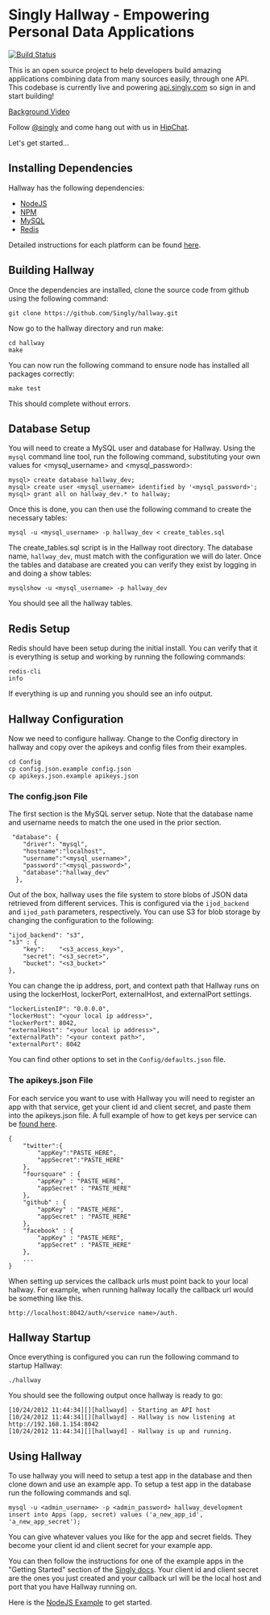 # Singly Hallway - Empowering Personal Data Applications

[![Build Status](https://travis-ci.org/Singly/hallway.png)](https://travis-ci.org/Singly/hallway)

This is an open source project to help developers build amazing applications
combining data from many sources easily, through one API. This codebase is
currently live and powering [api.singly.com](https://singly.com/) so sign in
and start building!

[Background Video](http://www.youtube.com/watch?v=pTNO5npNq28)

Follow [@singly](http://twitter.com/singly) and come hang out with us in
[HipChat](http://support.singly.com/).

Let's get started...

## Installing Dependencies

Hallway has the following dependencies:

 * [NodeJS](http://nodejs.org/)
 * [NPM](https://npmjs.org/)
 * [MySQL](http://www.mysql.com/downloads/mysql/5.1.html)
 * [Redis](http://redis.io/)

Detailed instructions for each platform can be found
[here](https://github.com/Singly/hallway/wiki/Installing-hallway-dependencies).

## Building Hallway

Once the dependencies are installed, clone the source code from github using the
following command:

    git clone https://github.com/Singly/hallway.git

Now go to the hallway directory and run make:

    cd hallway
    make

You can now run the following command to ensure node has installed all packages
correctly:

    make test

This should complete without errors.

## Database Setup

You will need to create a MySQL user and database for Hallway. Using the `mysql`
command line tool, run the following command, substituting your own values for
<mysql_username> and <mysql_password>:

    mysql> create database hallway_dev;
    mysql> create user <mysql_username> identified by '<mysql_password>';
    mysql> grant all on hallway_dev.* to hallway;

Once this is done, you can then use the following command to create the necessary tables:

    mysql -u <mysql_username> -p hallway_dev < create_tables.sql

The create_tables.sql script is in the Hallway root directory.  The database
name, `hallway_dev`, must match with the configuration we will do later.  Once
the tables and database are created you can verify they exist by logging in and
doing a show tables:

    mysqlshow -u <mysql_username> -p hallway_dev

You should see all the hallway tables.

## Redis Setup

Redis should have been setup during the initial install.  You can verify that it
is everything is setup and working by running the following commands:

    redis-cli
    info

If everything is up and running you should see an info output.

## Hallway Configuration

Now we need to configure hallway.  Change to the Config directory in hallway and
copy over the apikeys and config files from their examples.

    cd Config
    cp config.json.example config.json
    cp apikeys.json.example apikeys.json

### The config.json File

The first section is the MySQL server setup.  Note that the database name and
username needs to match the one used in the prior section.

     "database": {
        "driver": "mysql",
        "hostname":"localhost",
        "username":"<mysql_username>",
        "password":"<mysql_password>",
        "database":"hallway_dev"
      },

Out of the box, hallway uses the file system to store blobs of JSON data
retrieved from different services. This is configured via the `ijod_backend` and
`ijod_path` parameters, respectively. You can use S3 for blob storage by
changing the configuration to the following:

    "ijod_backend": "s3",
    "s3" : {
        "key":    "<s3_access_key>",
        "secret": "<s3_secret>",
        "bucket": "<s3_bucket>"
    },

You can change the ip address, port, and context path that Hallway runs on using
the lockerHost, lockerPort, externalHost, and externalPort settings.

    "lockerListenIP": "0.0.0.0",
    "lockerHost": "<your local ip address>",
    "lockerPort": 8042,
    "externalHost": "<your local ip address>",
    "externalPath": "<your context path>",
    "externalPort": 8042

You can find other options to set in the `Config/defaults.json` file.

### The apikeys.json File

For each service you want to use with Hallway you will need to register an app
with that service, get your client id and client secret, and paste them into the
apikeys.json file.  A full example of how to get keys per service can be [found
here](https://github.com/Singly/hallway/wiki/GettingAPIKeys).

    {
        "twitter":{
            "appKey":"PASTE_HERE",
            "appSecret":"PASTE_HERE"
        },
        "foursquare" : {
            "appKey" : "PASTE_HERE",
            "appSecret" : "PASTE_HERE"
        },
        "github" : {
            "appKey" : "PASTE_HERE",
            "appSecret" : "PASTE_HERE"
        },
        "facebook" : {
            "appKey" : "PASTE_HERE",
            "appSecret" : "PASTE_HERE"
        },
        ...
    }

When setting up services the callback urls must point back to your local
hallway. For example, when running hallway locally the callback url would be
something like this.

    http://localhost:8042/auth/<service name>/auth.

## Hallway Startup

Once everything is configured you can run the following command to startup
Hallway:

    ./hallway

You should see the following output once hallway is ready to go:

    [10/24/2012 11:44:34][][hallwayd] - Starting an API host
    [10/24/2012 11:44:34][][hallwayd] - Hallway is now listening at http://192.168.1.154:8042
    [10/24/2012 11:44:34][][hallwayd] - Hallway is up and running.

## Using Hallway

To use hallway you will need to setup a test app in the database and then clone
down and use an example app.  To setup a test app in the database run the
following commands and sql.

    mysql -u <admin_username> -p <admin_password> hallway_development
    insert into Apps (app, secret) values ('a_new_app_id', 'a_new_app_secret');

You can give whatever values you like for the app and secret fields.  They
become your client id and client secret for your example app.

You can then follow the instructions for one of the example apps in the "Getting
Started" section of the [Singly docs](http://singly.com/docs).  Your client id
and client secret are the ones you just created and your callback url will be
the local host and port that you have Hallway running on.

Here is the [NodeJS Example](https://singly.com/docs/getting_started_node) to
get started.

